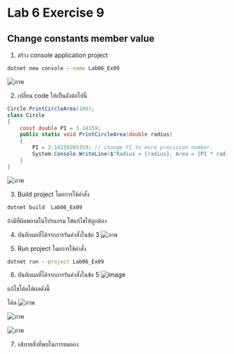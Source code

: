 # Lab 6 Exercise 9

## Change constants member value

1. สร้าง console application project

```cmd
dotnet new console --name Lab06_Ex09
```
![ภาพ](https://github.com/AnchisaPhetnoi/03376836-OOP-2566-Lab-06/assets/144197034/1c672d11-0fd4-41d2-9b89-db738b8d92b3)

2. เปลี่ยน code ให้เป็นดังต่อไปนี้

```cs
Circle.PrintCircleArea(100);
class Circle
{
    const double PI = 3.14159;
    public static void PrintCircleArea(double radius)
    {
        PI = 3.14159265359; // change PI to more precision number.
        System.Console.WriteLine($"Radius = {radius}, Area = {PI * radius * radius}");
    }
}
```
![ภาพ](https://github.com/AnchisaPhetnoi/03376836-OOP-2566-Lab-06/assets/144197034/f458d239-0891-4453-b266-0db40d8e0cde)

3. Build project โดยการใช้คำสั่ง

```cmd
dotnet build  Lab06_Ex09
```

ถ้ามีที่ผิดพลาดในโปรแกรม ให้แก้ไขให้ถูกต้อง

4. บันทึกผลที่ได้จากการรันคำสั่งในข้อ 3 
![ภาพ](https://github.com/AnchisaPhetnoi/03376836-OOP-2566-Lab-06/assets/144197034/9c3127c3-f713-417a-9946-f07eb7fa3c91)


6. Run project โดยการใช้คำสั่ง

```cmd
dotnet run --project Lab06_Ex09
```
6. บันทึกผลที่ได้จากการรันคำสั่งในข้อ 5
![image](https://github.com/AnchisaPhetnoi/03376836-OOP-2566-Lab-06/assets/144197034/0373c740-53aa-47f2-ada7-8c74cb99ea81)


แก้ไขโค้ดได้ผลดังนี้

โค้ด
![ภาพ](https://github.com/AnchisaPhetnoi/03376836-OOP-2566-Lab-06/assets/144197034/cc00748b-470c-46d2-8a3e-845814a84b5b)

![ภาพ](https://github.com/AnchisaPhetnoi/03376836-OOP-2566-Lab-06/assets/144197034/418e639e-4d3a-4f11-bf8c-1ee17977a654)


![ภาพ](https://github.com/AnchisaPhetnoi/03376836-OOP-2566-Lab-06/assets/144197034/a75c1552-5d3c-412a-86c5-bbdbbd09a89a)



7. อธิบายสิ่งที่พบในการทดลอง

